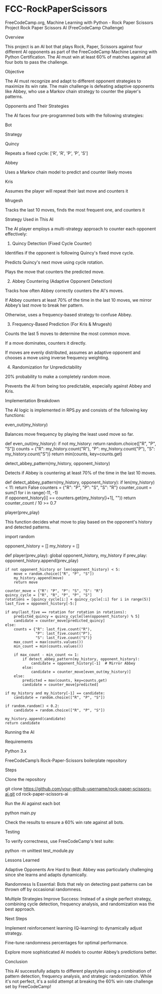 # FCC-RockPaperScissors
FreeCodeCamp.org, Machine Learning with Python - Rock Paper Scissors Project
Rock Paper Scissors AI (FreeCodeCamp Challenge)

Overview

This project is an AI bot that plays Rock, Paper, Scissors against four different AI opponents as part of the FreeCodeCamp Machine Learning with Python Certification. The AI must win at least 60% of matches against all four bots to pass the challenge.

Objective

The AI must recognize and adapt to different opponent strategies to maximize its win rate. The main challenge is defeating adaptive opponents like Abbey, who use a Markov chain strategy to counter the player's patterns.

Opponents and Their Strategies

The AI faces four pre-programmed bots with the following strategies:

Bot

Strategy

Quincy

Repeats a fixed cycle: ['R', 'R', 'P', 'P', 'S']

Abbey

Uses a Markov chain model to predict and counter likely moves

Kris

Assumes the player will repeat their last move and counters it

Mrugesh

Tracks the last 10 moves, finds the most frequent one, and counters it

Strategy Used in This AI

The AI player employs a multi-strategy approach to counter each opponent effectively:

1. Quincy Detection (Fixed Cycle Counter)

Identifies if the opponent is following Quincy's fixed move cycle.

Predicts Quincy's next move using cycle rotation.

Plays the move that counters the predicted move.

2. Abbey Countering (Adaptive Opponent Detection)

Tracks how often Abbey correctly counters the AI's moves.

If Abbey counters at least 70% of the time in the last 10 moves, we mirror Abbey’s last move to break her pattern.

Otherwise, uses a frequency-based strategy to confuse Abbey.

3. Frequency-Based Prediction (For Kris & Mrugesh)

Counts the last 5 moves to determine the most common move.

If a move dominates, counters it directly.

If moves are evenly distributed, assumes an adaptive opponent and chooses a move using inverse frequency weighting.

4. Randomization for Unpredictability

20% probability to make a completely random move.

Prevents the AI from being too predictable, especially against Abbey and Kris.

Implementation Breakdown

The AI logic is implemented in RPS.py and consists of the following key functions:

even_out(my_history)

Balances move frequency by playing the least used move so far.

 def even_out(my_history):
    if not my_history:
        return random.choice(["R", "P", "S"])
    counts = {"R": my_history.count("R"),
              "P": my_history.count("P"),
              "S": my_history.count("S")}
    return min(counts, key=counts.get)

detect_abbey_pattern(my_history, opponent_history)

Detects if Abbey is countering at least 70% of the time in the last 10 moves.

def detect_abbey_pattern(my_history, opponent_history):
    if len(my_history) < 11:
        return False
    counters = {"R": "P", "P": "S", "S": "R"}
    counter_count = sum(1 for i in range(-11, -1)  
                        if opponent_history[i] == counters.get(my_history[i+1], ""))
    return counter_count / 10 >= 0.7

player(prev_play)

This function decides what move to play based on the opponent's history and detected patterns.

import random

opponent_history = []
my_history = []

def player(prev_play):
    global opponent_history, my_history
    if prev_play:
        opponent_history.append(prev_play)
    
    if not opponent_history or len(opponent_history) < 5:
        move = random.choice(["R", "P", "S"])
        my_history.append(move)
        return move
    
    counter_move = {"R": "P", "P": "S", "S": "R"}
    quincy_cycle = ["R", "R", "P", "P", "S"]
    rotations = [quincy_cycle[i:] + quincy_cycle[:i] for i in range(5)]
    last_five = opponent_history[-5:]
    
    if any(last_five == rotation for rotation in rotations):
        predicted_quincy = quincy_cycle[len(opponent_history) % 5]
        candidate = counter_move[predicted_quincy]
    else:
        counts = {"R": last_five.count("R"),
                  "P": last_five.count("P"),
                  "S": last_five.count("S")}
        max_count = max(counts.values())
        min_count = min(counts.values())
        
        if max_count - min_count <= 1:
            if detect_abbey_pattern(my_history, opponent_history):
                candidate = opponent_history[-1]  # Mirror Abbey
            else:
                candidate = counter_move[even_out(my_history)]
        else:
            predicted = max(counts, key=counts.get)
            candidate = counter_move[predicted]
    
    if my_history and my_history[-1] == candidate:
        candidate = random.choice(["R", "P", "S"])
    
    if random.random() < 0.2:
        candidate = random.choice(["R", "P", "S"])
    
    my_history.append(candidate)
    return candidate

Running the AI

Requirements

Python 3.x

FreeCodeCamp’s Rock-Paper-Scissors boilerplate repository

Steps

Clone the repository

git clone https://github.com/your-github-username/rock-paper-scissors-ai.git
cd rock-paper-scissors-ai

Run the AI against each bot

python main.py

Check the results to ensure a 60% win rate against all bots.

Testing

To verify correctness, use FreeCodeCamp's test suite:

python -m unittest test_module.py

Lessons Learned

Adaptive Opponents Are Hard to Beat: Abbey was particularly challenging since she learns and adapts dynamically.

Randomness Is Essential: Bots that rely on detecting past patterns can be thrown off by occasional randomness.

Multiple Strategies Improve Success: Instead of a single perfect strategy, combining cycle detection, frequency analysis, and randomization was the best approach.

Next Steps

Implement reinforcement learning (Q-learning) to dynamically adjust strategy.

Fine-tune randomness percentages for optimal performance.

Explore more sophisticated AI models to counter Abbey’s predictions better.

Conclusion

This AI successfully adapts to different playstyles using a combination of pattern detection, frequency analysis, and strategic randomization. While it's not perfect, it's a solid attempt at breaking the 60% win rate challenge set by FreeCodeCamp!
